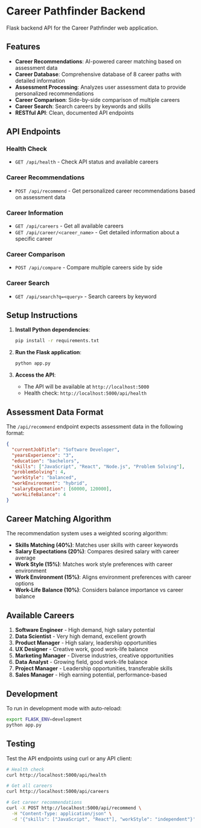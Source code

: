 # Career Pathfinder Backend

Flask backend API for the Career Pathfinder web application.

## Features

- **Career Recommendations**: AI-powered career matching based on assessment data
- **Career Database**: Comprehensive database of 8 career paths with detailed information
- **Assessment Processing**: Analyzes user assessment data to provide personalized recommendations
- **Career Comparison**: Side-by-side comparison of multiple careers
- **Career Search**: Search careers by keywords and skills
- **RESTful API**: Clean, documented API endpoints

## API Endpoints

### Health Check
- `GET /api/health` - Check API status and available careers

### Career Recommendations
- `POST /api/recommend` - Get personalized career recommendations based on assessment data

### Career Information
- `GET /api/careers` - Get all available careers
- `GET /api/career/<career_name>` - Get detailed information about a specific career

### Career Comparison
- `POST /api/compare` - Compare multiple careers side by side

### Career Search
- `GET /api/search?q=<query>` - Search careers by keyword

## Setup Instructions

1. **Install Python dependencies**:
   ```bash
   pip install -r requirements.txt
   ```

2. **Run the Flask application**:
   ```bash
   python app.py
   ```

3. **Access the API**:
   - The API will be available at `http://localhost:5000`
   - Health check: `http://localhost:5000/api/health`

## Assessment Data Format

The `/api/recommend` endpoint expects assessment data in the following format:

```json
{
  "currentJobTitle": "Software Developer",
  "yearsExperience": "3",
  "education": "bachelors",
  "skills": ["JavaScript", "React", "Node.js", "Problem Solving"],
  "problemSolving": 4,
  "workStyle": "balanced",
  "workEnvironment": "hybrid",
  "salaryExpectation": [60000, 120000],
  "workLifeBalance": 4
}
```

## Career Matching Algorithm

The recommendation system uses a weighted scoring algorithm:

- **Skills Matching (40%)**: Matches user skills with career keywords
- **Salary Expectations (20%)**: Compares desired salary with career average
- **Work Style (15%)**: Matches work style preferences with career environment
- **Work Environment (15%)**: Aligns environment preferences with career options
- **Work-Life Balance (10%)**: Considers balance importance vs career balance

## Available Careers

1. **Software Engineer** - High demand, high salary potential
2. **Data Scientist** - Very high demand, excellent growth
3. **Product Manager** - High salary, leadership opportunities
4. **UX Designer** - Creative work, good work-life balance
5. **Marketing Manager** - Diverse industries, creative opportunities
6. **Data Analyst** - Growing field, good work-life balance
7. **Project Manager** - Leadership opportunities, transferable skills
8. **Sales Manager** - High earning potential, performance-based

## Development

To run in development mode with auto-reload:

```bash
export FLASK_ENV=development
python app.py
```

## Testing

Test the API endpoints using curl or any API client:

```bash
# Health check
curl http://localhost:5000/api/health

# Get all careers
curl http://localhost:5000/api/careers

# Get career recommendations
curl -X POST http://localhost:5000/api/recommend \
  -H "Content-Type: application/json" \
  -d '{"skills": ["JavaScript", "React"], "workStyle": "independent"}'
``` 